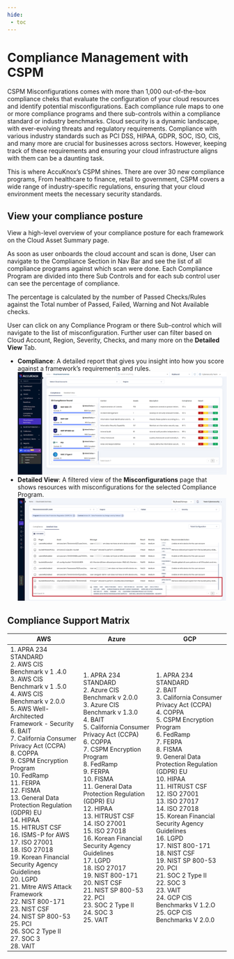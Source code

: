 ```yaml
---
hide:
 - toc
---
```


# Compliance Management with CSPM

CSPM Misconfigurations comes with more than 1,000 out-of-the-box compliance cheks that evaluate the configuration of your cloud resources and identify potential misconfigurations. Each compliance rule maps to one or more compliance programs and there sub-controls within a compliance standard or industry benchmarks.
Cloud security is a dynamic landscape, with ever-evolving threats and regulatory requirements. Compliance with various industry standards such as PCI DSS, HIPAA, GDPR, SOC, ISO, CIS, and many more are crucial for businesses across sectors. However, keeping track of these requirements and ensuring your cloud infrastructure aligns with them can be a daunting task.

This is where AccuKnox’s CSPM shines. There are over 30 new compliance programs, From healthcare to finance, retail to government, CSPM covers a wide range of industry-specific regulations, ensuring that your cloud environment meets the necessary security standards.

## View your compliance posture

View a high-level overview of your compliance posture for each framework on the Cloud Asset Summary page.

As soon as user onboards the cloud account and scan is done, User can navigate to the Compliance Section in Nav Bar and see the list of all compliance programs against which scan were done.
Each Compliance Program are divided into there Sub Controls and for each sub control user can see the percentage of compliance.

The percentage is calculated by the number of Passed Checks/Rules against the Total number of Passed, Failed, Warning and Not Available checks.

User can click on any Compliance Program or there Sub-control which will navigate to the list of misconfiguration. Further user can filter based on Cloud Account, Region, Severity, Checks, and many more on the **Detailed View** Tab.

-   **Compliance**: A  detailed report  that gives you insight into how you score against a framework’s requirements and rules.
![alt](images/compliance-summary.png)
-   **Detailed View**: A filtered view of the  **Misconfigurations**  page that shows resources with misconfigurations for the selected Compliance Program.
![alt](images/compliane-detailed-view.png)

## Compliance Support Matrix

| AWS | Azure | GCP |
|-----|-------|-----|
1. APRA 234 STANDARD<br>2. AWS CIS Benchmark v 1 .4.0<br>3. AWS CIS Benchmark v 1 .5.0<br>4. AWS CIS Benchmark v 2.0.0<br>5. AWS Well-Architected Framework - Security<br>6. BAIT<br>7. California Consumer Privacy Act (CCPA)<br>8. COPPA<br>9. CSPM Encryption Program<br>10. FedRamp<br>11. FERPA<br>12. FISMA<br>13. General Data Protection Regulation (GDPR) EU<br>14. HIPAA<br>15. HITRUST CSF<br>16. ISMS-P for AWS<br>17. ISO 27001<br>18. ISO 27018<br>19. Korean Financial Security Agency Guidelines<br>20. LGPD<br>21. Mitre AWS Attack Framework<br>22. NIST 800-171<br>23. NIST CSF<br>24. NIST SP 800-53<br>25. PCI<br>26. SOC 2 Type II<br>27. SOC 3<br>28. VAIT<br> | 1. APRA 234 STANDARD<br>2. Azure CIS Benchmark v 2.0.0<br>3. Azure CIS Benchmark v 1.3.0<br>4. BAIT<br>5. California Consumer Privacy Act (CCPA)<br>6. COPPA<br>7. CSPM Encryption Program<br>8. FedRamp<br>9. FERPA<br>10. FISMA<br>11. General Data Protection Regulation (GDPR) EU<br>12. HIPAA<br>13. HITRUST CSF<br>14. ISO 27001<br>15. ISO 27018<br>16. Korean Financial Security Agency Guidelines<br>17. LGPD<br>18. ISO 27017<br>19. NIST 800-171<br>20. NIST CSF<br>21. NIST SP 800-53<br>22. PCI<br>23. SOC 2 Type II<br>24. SOC 3<br>25. VAIT | 1. APRA 234 STANDARD<br>2. BAIT<br>3. California Consumer Privacy Act (CCPA)<br>4. COPPA<br>5. CSPM Encryption Program<br>6. FedRamp<br>7. FERPA<br>8. FISMA<br>9. General Data Protection Regulation (GDPR) EU<br>10. HIPAA<br>11. HITRUST CSF<br>12. ISO 27001<br>13. ISO 27017<br>14. ISO 27018<br>15. Korean Financial Security Agency Guidelines<br>16. LGPD<br>17. NIST 800-171<br>18. NIST CSF<br>19. NIST SP 800-53<br>20. PCI<br>21. SOC 2 Type II<br>22. SOC 3<br>23. VAIT<br>24. GCP CIS Benchmarks V 1.2.O<br>25. GCP CIS Benchmarks V 2.0.0 |

